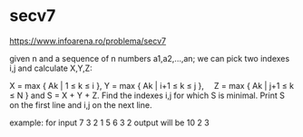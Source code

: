 # secv7
https://www.infoarena.ro/problema/secv7

given n and a sequence of n numbers a1,a2,...,an; we can pick two indexes i,j and calculate X,Y,Z:

X = max { Ak | 1 ≤ k ≤ i },
Y = max { Ak | i+1 ≤ k ≤ j }, 
Z = max { Ak | j+1 ≤ k ≤ N }
and S = X + Y + Z.
Find the indexes i,j for which S is minimal.
Print S on the first line and i,j on the next line.

example:
for input 
7
3 2 1 5 6 3 2
output will be
10
2 3
